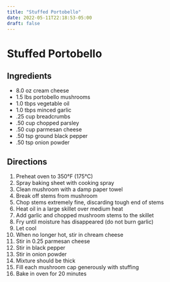 ```yaml
---
title: "Stuffed Portobello"
date: 2022-05-11T22:18:53-05:00
draft: false
---
```


# Stuffed Portobello

## Ingredients

- 8.0 oz cream cheese
- 1.5 lbs portobello mushrooms
- 1.0 tbps vegetable oil
- 1.0 tbps minced garlic
- .25 cup breadcrumbs
- .50 cup chopped parsley
- .50 cup parmesan cheese
- .50 tsp ground black pepper
- .50 tsp onion powder

## Directions

1. Preheat oven to 350°F (175°C)
2. Spray baking sheet with cooking spray
3. Clean mushroom with a damp paper towel
4. Break off stems from mushroom
5. Chop stems extremely fine, discarding tough end of stems
6. Heat oil in a large skillet over medium heat
7. Add garlic and chopped mushroom stems to the skillet
8. Fry until moisture has disappeared (do not burn garlic)
9. Let cool
10. When no longer hot, stir in chream cheese
11. Stir in 0.25 parmesan cheese
12. Stir in black pepper
13. Stir in onion powder
14. Mixture should be thick
15. Fill each mushroom cap generously with stuffing
16. Bake in oven for 20 minutes 
